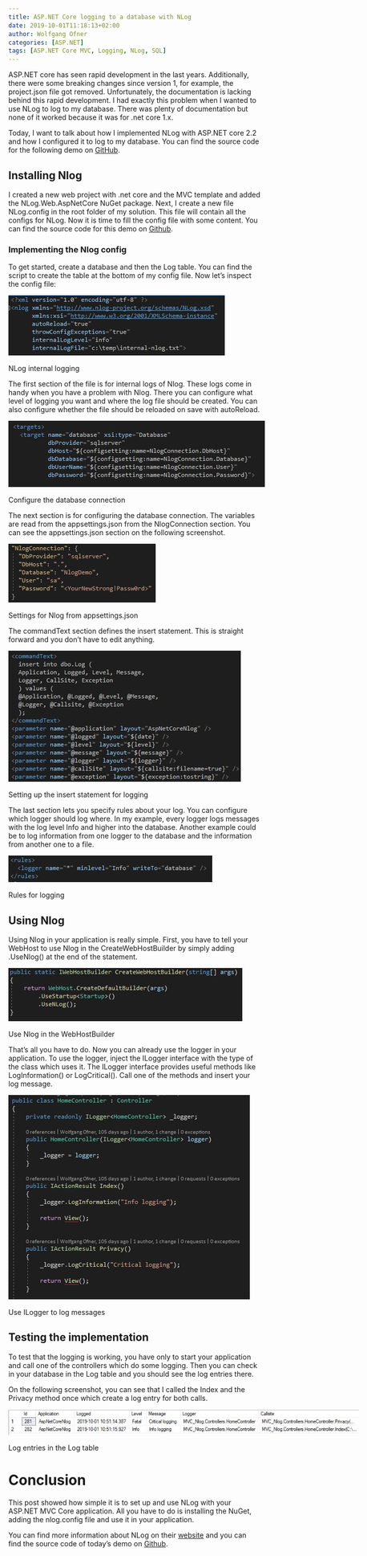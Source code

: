 ```yaml
---
title: ASP.NET Core logging to a database with NLog
date: 2019-10-01T11:18:13+02:00
author: Wolfgang Ofner
categories: [ASP.NET]
tags: [ASP.NET Core MVC, Logging, NLog, SQL]
---
```

ASP.NET core has seen rapid development in the last years. Additionally, there were some breaking changes since version 1, for example, the project.json file got removed. Unfortunately, the documentation is lacking behind this rapid development. I had exactly this problem when I wanted to use NLog to log to my database. There was plenty of documentation but none of it worked because it was for .net core 1.x.

Today, I want to talk about how I implemented NLog with ASP.NET core 2.2 and how I configured it to log to my database. You can find the source code for the following demo on <a href="https://github.com/WolfgangOfner/MVC-Nlog" target="_blank" rel="noopener noreferrer">GitHub</a>.

## Installing Nlog

I created a new web project with .net core and the MVC template and added the NLog.Web.AspNetCore NuGet package. Next, I create a new file NLog.config in the root folder of my solution. This file will contain all the configs for NLog. Now it is time to fill the config file with some content. You can find the source code for this demo on <a href="https://github.com/WolfgangOfner/MVC-Nlog" target="_blank" rel="noopener noreferrer">Github</a>.

### Implementing the Nlog config

To get started, create a database and then the Log table. You can find the script to create the table at the bottom of my config file. Now let&#8217;s inspect the config file:

<div id="attachment_1768" style="width: 442px" class="wp-caption aligncenter">
  <a href="/assets/img/posts/2019/10/NLog-internal-logging.jpg"><img aria-describedby="caption-attachment-1768" loading="lazy" class="size-full wp-image-1768" src="/assets/img/posts/2019/10/NLog-internal-logging.jpg" alt="NLog internal logging" width="432" height="120" /></a>
  
  <p id="caption-attachment-1768" class="wp-caption-text">
    NLog internal logging
  </p>
</div>

The first section of the file is for internal logs of Nlog. These logs come in handy when you have a problem with Nlog. There you can configure what level of logging you want and where the log file should be created. You can also configure whether the file should be reloaded on save with autoReload.

<div id="attachment_1769" style="width: 522px" class="wp-caption aligncenter">
  <a href="/assets/img/posts/2019/10/Configure-the-database-connection.jpg"><img aria-describedby="caption-attachment-1769" loading="lazy" class="size-full wp-image-1769" src="/assets/img/posts/2019/10/Configure-the-database-connection.jpg" alt="Configure the database connection" width="512" height="132" /></a>
  
  <p id="caption-attachment-1769" class="wp-caption-text">
    Configure the database connection
  </p>
</div>

The next section is for configuring the database connection. The variables are read from the appsettings.json from the NlogConnection section. You can see the appsettings.json section on the following screenshot.

<div id="attachment_1770" style="width: 304px" class="wp-caption aligncenter">
  <a href="/assets/img/posts/2019/10/Settings-for-Nlog-from-appsettings.json_.jpeg"><img aria-describedby="caption-attachment-1770" loading="lazy" class="size-full wp-image-1770" src="/assets/img/posts/2019/10/Settings-for-Nlog-from-appsettings.json_.jpeg" alt="Settings for Nlog from appsettings.json" width="294" height="117" /></a>
  
  <p id="caption-attachment-1770" class="wp-caption-text">
    Settings for Nlog from appsettings.json
  </p>
</div>

The commandText section defines the insert statement. This is straight forward and you don&#8217;t have to edit anything.

<div id="attachment_1772" style="width: 474px" class="wp-caption aligncenter">
  <a href="/assets/img/posts/2019/10/Setting-up-the-insert-statement-for-logging.jpg"><img aria-describedby="caption-attachment-1772" loading="lazy" class="size-full wp-image-1772" src="/assets/img/posts/2019/10/Setting-up-the-insert-statement-for-logging.jpg" alt="Setting up the insert statement for logging" width="464" height="261" /></a>
  
  <p id="caption-attachment-1772" class="wp-caption-text">
    Setting up the insert statement for logging
  </p>
</div>

The last section lets you specify rules about your log. You can configure which logger should log where. In my example, every logger logs messages with the log level Info and higher into the database. Another example could be to log information from one logger to the database and the information from another one to a file.

<div id="attachment_1773" style="width: 417px" class="wp-caption aligncenter">
  <a href="/assets/img/posts/2019/10/Rules-for-logging.jpg"><img aria-describedby="caption-attachment-1773" loading="lazy" class="size-full wp-image-1773" src="/assets/img/posts/2019/10/Rules-for-logging.jpg" alt="Rules for logging" width="407" height="53" /></a>
  
  <p id="caption-attachment-1773" class="wp-caption-text">
    Rules for logging
  </p>
</div>

## Using Nlog

Using Nlog in your application is really simple. First, you have to tell your WebHost to use Nlog in the CreateWebHostBuilder by simply adding .UseNlog() at the end of the statement.

<div id="attachment_1774" style="width: 477px" class="wp-caption aligncenter">
  <a href="/assets/img/posts/2019/10/Use-Nlog-in-the-WebHostBuilder.jpg"><img aria-describedby="caption-attachment-1774" loading="lazy" class="size-full wp-image-1774" src="/assets/img/posts/2019/10/Use-Nlog-in-the-WebHostBuilder.jpg" alt="Use Nlog in the WebHostBuilder" width="467" height="106" /></a>
  
  <p id="caption-attachment-1774" class="wp-caption-text">
    Use Nlog in the WebHostBuilder
  </p>
</div>

That&#8217;s all you have to do. Now you can already use the logger in your application. To use the logger, inject the ILogger interface with the type of the class which uses it. The ILogger interface provides useful methods like LogInformation() or LogCritical(). Call one of the methods and insert your log message.

<div id="attachment_1775" style="width: 492px" class="wp-caption aligncenter">
  <a href="/assets/img/posts/2019/10/Use-ILogger-to-log-messages.jpg"><img aria-describedby="caption-attachment-1775" loading="lazy" class="size-full wp-image-1775" src="/assets/img/posts/2019/10/Use-ILogger-to-log-messages.jpg" alt="Use ILogger to log messages" width="482" height="407" /></a>
  
  <p id="caption-attachment-1775" class="wp-caption-text">
    Use ILogger to log messages
  </p>
</div>

## Testing the implementation

To test that the logging is working, you have only to start your application and call one of the controllers which do some logging. Then you can check in your database in the Log table and you should see the log entries there.

On the following screenshot, you can see that I called the Index and the Privacy method once which create a log entry for both calls.

<div id="attachment_1776" style="width: 710px" class="wp-caption aligncenter">
  <a href="/assets/img/posts/2019/10/Log-entries-in-the-Log-table.jpg"><img aria-describedby="caption-attachment-1776" loading="lazy" class="wp-image-1776" src="/assets/img/posts/2019/10/Log-entries-in-the-Log-table.jpg" alt="Log entries in the Log table" width="700" height="51" /></a>
  
  <p id="caption-attachment-1776" class="wp-caption-text">
    Log entries in the Log table
  </p>
</div>

# Conclusion

This post showed how simple it is to set up and use NLog with your ASP.NET MVC Core application. All you have to do is installing the NuGet, adding the nlog.config file and use it in your application.

You can find more information about NLog on their <a href="https://nlog-project.org/" target="_blank" rel="noopener noreferrer">website</a> and you can find the source code of today&#8217;s demo on <a href="https://github.com/WolfgangOfner/MVC-Nlog" target="_blank" rel="noopener noreferrer">Github</a>.
